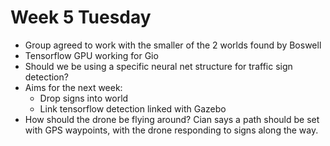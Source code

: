# Week 5 Tuesday #

 - Group agreed to work with the smaller of the 2 worlds found by Boswell
 - Tensorflow GPU working for Gio
 - Should we be using a specific neural net structure for traffic sign detection?
 - Aims for the next week:
	- Drop signs into world
	- Link tensorflow detection linked with Gazebo
 - How should the drone be flying around? Cian says a path  should be set with GPS waypoints, with the drone responding to signs along the way.
